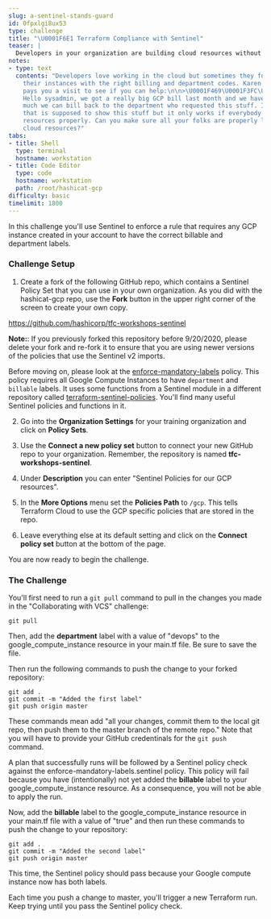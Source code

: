 ```yaml
---
slug: a-sentinel-stands-guard
id: 0fpxlgi8ux53
type: challenge
title: "\U0001F6E1️ Terraform Compliance with Sentinel"
teaser: |
  Developers in your organization are building cloud resources without labeling them properly. You need a way to enforce labeling on all your GCP instances that are built with Terraform. Meet Sentinel, the governance engine for Terraform.
notes:
- type: text
  contents: "Developers love working in the cloud but sometimes they forget to tag
    their instances with the right billing and department codes. Karen from finance
    pays you a visit to see if you can help:\n\n>\U0001F469\U0001F3FC‍\U0001F4BC\U0001F4C8
    Hello sysadmin, we got a really big GCP bill last month and we have no idea how
    much we can bill back to the department who requested this stuff. I have a report
    that is supposed to show this stuff but it only works if everybody labels their
    resources properly. Can you make sure all your folks are properly labeling their
    cloud resources?"
tabs:
- title: Shell
  type: terminal
  hostname: workstation
- title: Code Editor
  type: code
  hostname: workstation
  path: /root/hashicat-gcp
difficulty: basic
timelimit: 1800
---
```

In this challenge you'll use Sentinel to enforce a rule that requires any GCP instance created in your account to have the correct billable and department labels.

### Challenge Setup

1. Create a fork of the following GitHub repo, which contains a Sentinel Policy Set that you can use in your own organization. As you did with the hashicat-gcp repo, use the **Fork** button in the upper right corner of the screen to create your own copy.

https://github.com/hashicorp/tfc-workshops-sentinel

**Note:**: If you previously forked this repository before 9/20/2020, please delete your fork and re-fork it to ensure that you are using newer versions of the policies that use the Sentinel v2 imports.

Before moving on, please look at the [enforce-mandatory-labels](https://github.com/hashicorp/tfc-workshops-sentinel/blob/master/gcp/enforce-mandatory-labels.sentinel) policy. This policy requires all Google Compute Instances to have `department` and `billable` labels. It uses some functions from a Sentinel module in a different repository called [terraform-sentinel-policies](https://github.com/hashicorp/terraform-sentinel-policies). You'll find many useful Sentinel policies and functions in it.

2. Go into the **Organization Settings** for your training organization and click on **Policy Sets**.

3. Use the **Connect a new policy set** button to connect your new GitHub repo to your organization. Remember, the repository is named **tfc-workshops-sentinel**.

4. Under **Description** you can enter "Sentinel Policies for our GCP resources".

5. In the **More Options** menu set the **Policies Path** to `/gcp`. This tells Terraform Cloud to use the GCP specific policies that are stored in the repo.

6. Leave everything else at its default setting and click on the **Connect policy set** button at the bottom of the page.

You are now ready to begin the challenge.

### The Challenge

You'll first need to run a `git pull` command to pull in the changes you made in the "Collaborating with VCS" challenge:

```
git pull
```

Then, add the **department** label with a value of "devops" to the google_compute_instance resource in your main.tf file. Be sure to save the file.

Then run the following commands to push the change to your forked repository:

```
git add .
git commit -m "Added the first label"
git push origin master
```

These commands mean add "all your changes, commit them to the local git repo, then push them to the master branch of the remote repo." Note that you will have to provide your GitHub credentinals for the `git push` command.

A plan that successfully runs will be followed by a Sentinel policy check against the enforce-mandatory-labels.sentinel policy. This policy will fail because you have (intentionally) not yet added the **billable** label to your google_compute_instance resource. As a consequence, you will not be able to apply the run.

Now, add the **billable** label to the google_compute_instance resource in your main.tf file with a value of "true" and then run these commands to push the change to your repository:

```
git add .
git commit -m "Added the second label"
git push origin master
```

This time, the Sentinel policy should pass because your Google compute instance now has both labels.

Each time you push a change to master, you'll trigger a new Terraform run. Keep trying until you pass the Sentinel policy check.